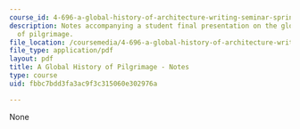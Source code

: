 ```yaml
---
course_id: 4-696-a-global-history-of-architecture-writing-seminar-spring-2008
description: Notes accompanying a student final presentation on the global history
  of pilgrimage.
file_location: /coursemedia/4-696-a-global-history-of-architecture-writing-seminar-spring-2008/fbbc7bdd3fa3ac9f3c315060e302976a_MIT4_696s08_project05_notes.pdf
file_type: application/pdf
layout: pdf
title: A Global History of Pilgrimage - Notes
type: course
uid: fbbc7bdd3fa3ac9f3c315060e302976a

---
```

None